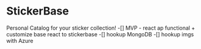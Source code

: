 # StickerBase

Personal Catalog for your sticker collection!
-[] MVP - react ap functional + customize base react to stickerbase
-[] hookup MongoDB
-[] hookup imgs with Azure